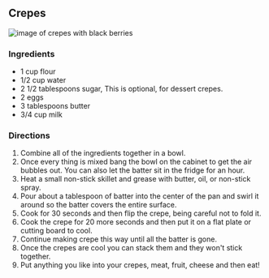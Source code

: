 ## Crepes

![image of crepes with black berries](https://scontent-lga3-1.cdninstagram.com/t51.2885-15/e35/13355650_1368333256527004_2083523935_n.jpg)

### Ingredients

* 1 cup flour
* 1/2 cup water
* 2 1/2 tablespoons sugar, This is optional, for dessert crepes.
* 2 eggs
* 3 tablespoons butter
* 3/4 cup milk

### Directions

1. Combine all of the ingredients together in a bowl.
2. Once every thing is mixed bang the bowl on the cabinet to get the air bubbles out. You can also let the batter sit in the fridge for an hour.
3. Heat a small non-stick skillet and grease with butter, oil, or non-stick spray.
4. Pour about a tablespoon of batter into the center of the pan and swirl it around so the batter covers the entire surface.
5. Cook for 30 seconds and then flip the crepe, being careful not to fold it.
6. Cook the crepe for 20 more seconds and then put it on a flat plate or cutting board to cool.
7. Continue making crepe this way until all the batter is gone.
8. Once the crepes are cool you can stack them and they won't stick together.
9. Put anything you like into your crepes, meat, fruit, cheese and then eat!
